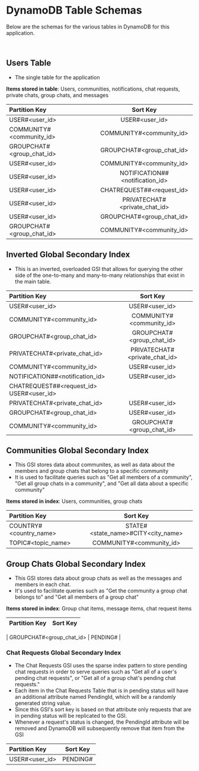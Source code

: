 # DynamoDB Table Schemas

Below are the schemas for the various tables in DynamoDB for this application.

<br>

## Users Table

- The single table for the application

**Items stored in table**: Users, communities, notifications, chat requests, private chats, group chats, and messages


| Partition Key    | Sort Key                                               | 
| :--------------- | :--------------------------------------------------:   | 
| USER#<user_id>           | USER#<user_id>                                         |
| COMMUNITY#<community_id> | COMMUNITY#<community_id>   | 
| GROUPCHAT#<group_chat_id>      | GROUPCHAT#<group_chat_id>                | 
| USER#<user_id>   | COMMUNITY#<community_id>                               |
| USER#<user_id>   | NOTIFICATION#<ISO-8601-timestamp>#<notification_id>    |
| USER#<user_id>   | CHATREQUEST#<ISO-8601-timestamp>#<request_id>          |
| USER#<user_id>   | PRIVATECHAT#<private_chat_id>                          | (Duplicated?)                            
| USER#<user_id>   | GROUPCHAT#<group_chat_id>                              |
| GROUPCHAT#<group_chat_id>      | COMMUNITY#<community_id>             |


## Inverted Global Secondary Index

- This is an inverted, overloaded GSI that allows for querying the other side of the one-to-many and many-to-many relationships that exist in the main table.



| Partition Key    | Sort Key                                               | 
| :--------------- | :--------------------------------------------------:   | 
| USER#<user_id>                 | USER#<user_id>                           |
| COMMUNITY#<community_id>       | COMMUNITY#<community_id>   | 
| GROUPCHAT#<group_chat_id>      | GROUPCHAT#<group_chat_id>                |
| PRIVATECHAT#<private_chat_id>  | PRIVATECHAT#<private_chat_id>            | 
| COMMUNITY#<community_id>       | USER#<user_id>       |
| NOTIFICATION#<ISO-8601-timestamp>#<notification_id>    | USER#<user_id>   |
| CHATREQUEST#<ISO-8601-timestamp>#<request_id>      USER#<user_id>   |     
| PRIVATECHAT#<private_chat_id>         | USER#<user_id>   |                   |          
| GROUPCHAT#<group_chat_id>                      | USER#<user_id>         |
| COMMUNITY#<community_id>  | GROUPCHAT#<group_chat_id>            |


## Communities Global Secondary Index

- This GSI stores data about communites, as well as data about the members and group chats that belong to a specific community
- It is used to facilitate queries such as "Get all members of a community", "Get all group chats in a community", and "Get all data about a specific community"


**Items stored in index**: Users, communities, group chats


| Partition Key            | Sort Key                   | 
| :----------------------  | :------------------------: | 
| COUNTRY#<country_name>   | STATE#<state_name>#CITY<city_name>   |
| TOPIC#<topic_name>       | COMMUNITY#<community_id>             |




## Group Chats Global Secondary Index

- This GSI stores data about group chats as well as the messages and members in each chat.
- It's used to facilitate queries such as "Get the community a group chat belongs to" and
"Get all members of a group chat"

**Items stored in index**: Group chat items, message items, chat request items



| Partition Key                  | Sort Key                                 | 
| :----------------------------- | :--------------------------------------: |

| GROUPCHAT#<group_chat_id>      | PENDING#<ISO-8601-timestamp> |








### Chat Requests Global Secondary Index

- The Chat Requests GSI uses the sparse index pattern to store pending chat requests in order to serve queries such as "Get all of a user's pending chat requests", or "Get all of a group chat's pending chat requests." 
- Each item in the Chat Requests Table that is in pending status will have an additional attribute named PendingId, which will be a randomly generated string value. 
- Since this GSI's sort key is based on that attribute only requests that are in pending status will be replicated to the GSI. 
- Whenever a request's status is changed, the PendingId attribute will be removed and DynamoDB will subsequently remove that item from the GSI


| Partition Key                  | Sort Key     |                                  
| :----------------------------- | :----------: | 
| USER#<user_id>                 | PENDING#<ISO-8601-timestamp> | 
